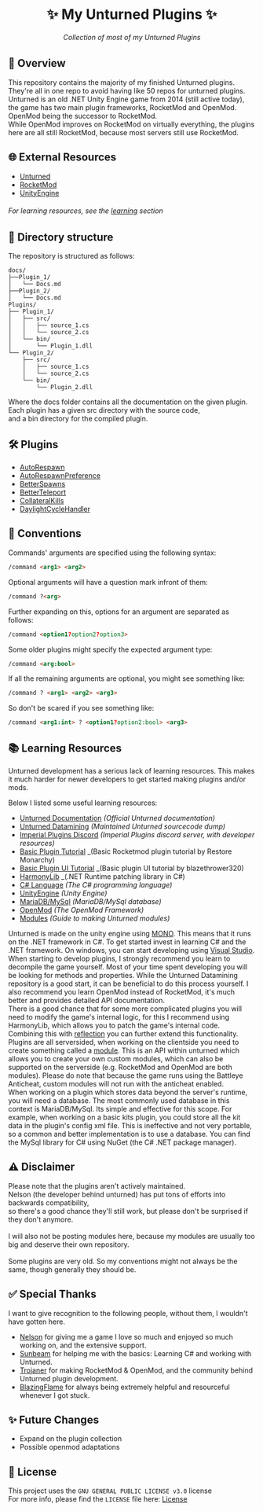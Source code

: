 <h1 align="center">✨ My Unturned Plugins ✨</h1>

<h6 align="center"><em>Collection of most of my Unturned Plugins</em></h6>

## 📝 Overview

This repository contains the majority of my finished Unturned plugins.
They're all in one repo to avoid having like 50 repos for unturned plugins.
<br>
Unturned is an old .NET Unity Engine game from 2014 (still active today),
the game has two main plugin frameworks, RocketMod and OpenMod.
OpenMod being the successor to RocketMod.
<br>
While OpenMod improves on RocketMod on virtually everything,
the plugins here are all still RocketMod, because most servers
still use RocketMod.

## 🌐 External Resources

- [Unturned](https://store.steampowered.com/app/304930/Unturned/)
- [RocketMod](https://github.com/RocketMod/Rocket)
- [UnityEngine](https://learn.unity.com/)

###### For learning resources, see the [learning](#-learning-resources) section

## 📂 Directory structure

The repository is structured as follows:

```
docs/
├──Plugin_1/
│   └── Docs.md
├──Plugin_2/
│   └── Docs.md
Plugins/
├── Plugin_1/
│   ├── src/
│   │   ├── source_1.cs
│   │   └── source_2.cs
│   └── bin/
│       └── Plugin_1.dll
└── Plugin_2/
    ├── src/
    │   ├── source_1.cs
    │   └── source_2.cs
    └── bin/
        └── Plugin_2.dll
```

Where the docs folder contains all the documentation on the given plugin.
<br>
Each plugin has a given src directory with the source code,
<br>
and a bin directory for the compiled plugin.

## 🛠️ Plugins
- [AutoRespawn](./docs/AutoRespawn.md)
- [AutoRespawnPreference](./docs/AutoRespawnPreference.md)
- [BetterSpawns](./docs/BetterSpawns.md)
- [BetterTeleport](./docs/BetterTeleport.md)
- [CollateralKills](./docs/CollateralKills.md)
- [DaylightCycleHandler](./docs/DaylightCycleHandler.md)

## 💭 Conventions

Commands' arguments are specified using the following syntax:

```html
/command <arg1> <arg2>
```

Optional arguments will have a question mark infront of them:

```html
/command ?<arg>
```

Further expanding on this, options for an argument are separated as follows:

```html
/command <option1?option2?option3>
```

Some older plugins might specify the expected argument type:

```html
/command <arg:bool>
```

If all the remaining arguments are optional, you might see something like:

```html
/command ? <arg1> <arg2> <arg3>
```

So don't be scared if you see something like:

```html
/command <arg1:int> ? <option1?option2:bool> <arg3>
```

## 📚 Learning Resources

Unturned development has a serious lack of learning resources.
This makes it much harder for newer developers to get started making plugins and/or mods.
<br>

Below I listed some useful learning resources:

- [Unturned Documentation](https://github.com/SmartlyDressedGames/Unturned-Docs) _(Official Unturned documentation)_
- [Unturned Datamining](https://github.com/Unturned-Datamining/Unturned-Datamining) _(Maintained Unturned sourcecode dump)_
- [Imperial Plugins Discord](https://discordapp.com/invite/nCd8QKz) _(Imperial Plugins discord server, with developer resources)_
- [Basic Plugin Tutorial](https://youtu.be/A1MhnhJBnd4?si=SXXibk4eVogFdDYs) _(Basic Rocketmod plugin tutorial by Restore Monarchy)
- [Basic Plugin UI Tutorial](https://youtu.be/J1mcQoxPkpU?si=-tmdBNOKEv9BHj_w) _(Basic plugin UI tutorial by blazethrower320)
- [HarmonyLib](https://github.com/pardeike/Harmony) _(.NET Runtime patching library in C#)
- [C# Language](https://learn.microsoft.com/en-us/dotnet/csharp/) _(The C# programming language)_
- [UnityEngine](https://learn.unity.com/) _(Unity Engine)_
- [MariaDB/MySql](https://mariadb.org/) _(MariaDB/MySql database)_
- [OpenMod](https://openmod.github.io/openmod-docs/) _(The OpenMod Framework)_
- [Modules](https://steamcommunity.com/sharedfiles/filedetails/?id=790629631) _(Guide to making Unturned modules)_

Unturned is made on the unity engine using [MONO](https://www.mono-project.com/). This means that it runs on the .NET framework in C#.
To get started invest in learning C# and the .NET framework. On windows, you can start developing using
[Visual Studio](https://visualstudio.microsoft.com/).
<br>
When starting to develop plugins, I strongly recommend you learn to decompile the game yourself.
Most of your time spent developing you will be looking for methods and properties.
While the Unturned Datamining repository is a good start, it can be beneficial to do this process yourself.
I also recommend you learn OpenMod instead of RocketMod, it's much better and provides detailed API documentation.
<br>
There is a good chance that for some more complicated plugins you will need to modify the game's internal logic,
for this I recommend using HarmonyLib, which allows you to patch the game's internal code.
<br>
Combining this with [reflection](https://learn.microsoft.com/en-us/dotnet/csharp/advanced-topics/reflection-and-attributes/)
you can further extend this functionality.
<br>
Plugins are all serversided, when working on the clientside you need to create something called a [module](https://steamcommunity.com/sharedfiles/filedetails/?id=790629631).
This is an API within unturned which allows you to create your own custom modules, which can also be supported
on the serverside (e.g. RocketMod and OpenMod are both modules). Please do note that because the game runs
using the Battleye Anticheat, custom modules will not run with the anticheat enabled.
<br>
When working on a plugin which stores data beyond the server's runtime, you will need a database.
The most commonly used database in this context is MariaDB/MySql. Its simple and effective for this scope.
For example, when working on a basic kits plugin, you could store all the kit data in the plugin's config xml file.
This is ineffective and not very portable, so a common and better implementation is to use a database.
You can find the MySql library for C# using NuGet (the C# .NET package manager).

## ⚠️ Disclaimer

Please note that the plugins aren't actively maintained.
<br>
Nelson (the developer behind unturned) has put tons of efforts into backwards compatibility,
<br>
so there's a good chance they'll still work, but please don't be surprised if they don't anymore.
<br><br>
I will also not be posting modules here, because my modules are usually too big and deserve their own repository.
<br><br>
Some plugins are very old. So my conventions might not always be the same, though generally they should be.

## ✅ Special Thanks

I want to give recognition to the following people, without them, I wouldn't have gotten here.

- [Nelson](https://github.com/SDGNelson) for giving me a game I love so much and enjoyed so much working on, and the extensive support.
- [Sunbeam](https://github.com/sunbeam9) for helping me with the basics: Learning C# and working with Unturned.
- [Trojaner](https://github.com/Trojaner) for making RocketMod & OpenMod, and the community behind Unturned plugin development.
- [BlazingFlame](https://github.com/DanielWillett) for always being extremely helpful and resourceful whenever I got stuck.

## ✨ Future Changes

- Expand on the plugin collection
- Possible openmod adaptations

## 📃 License
This project uses the `GNU GENERAL PUBLIC LICENSE v3.0` license
<br>
For more info, please find the `LICENSE` file here: [License](LICENSE)
